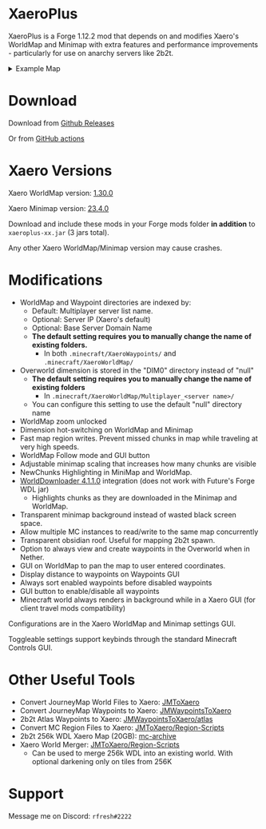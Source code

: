 # XaeroPlus

XaeroPlus is a Forge 1.12.2 mod that depends on and modifies Xaero's WorldMap and Minimap with extra 
features and performance improvements - particularly for use on anarchy servers like 2b2t.

<details>
<summary>Example Map</summary>
<p align="center">
  <img src="https://i.imgur.com/oYYhDoS.jpeg">
</p>
</details>

# Download

Download from [Github Releases](https://github.com/rfresh2/XaeroPlus/releases) 

Or from [GitHub actions](https://github.com/rfresh2/XaeroPlus/actions?query=branch%3Amainline+)

# Xaero Versions

Xaero WorldMap version: [1.30.0](https://www.curseforge.com/minecraft/mc-mods/xaeros-world-map/files/4492941)

Xaero Minimap version: [23.4.0](https://www.curseforge.com/minecraft/mc-mods/xaeros-minimap/files/4492916)

Download and include these mods in your Forge mods folder **in addition** to `xaeroplus-xx.jar` (3 jars total).

Any other Xaero WorldMap/Minimap version may cause crashes.

# Modifications

* WorldMap and Waypoint directories are indexed by:
  * Default: Multiplayer server list name.
  * Optional: Server IP (Xaero's default)
  * Optional: Base Server Domain Name
  * **The default setting requires you to manually change the name of existing folders.** 
    * In both `.minecraft/XaeroWaypoints/` and `.minecraft/XaeroWorldMap/`
* Overworld dimension is stored in the "DIM0" directory instead of "null"
  * **The default setting requires you to manually change the name of existing folders** 
    * In `.minecraft/XaeroWorldMap/Multiplayer_<server name>/`
  * You can configure this setting to use the default "null" directory name
* WorldMap zoom unlocked
* Dimension hot-switching on WorldMap and Minimap
* Fast map region writes. Prevent missed chunks in map while traveling at very high speeds.
* WorldMap Follow mode and GUI button
* Adjustable minimap scaling that increases how many chunks are visible
* NewChunks Highlighting in MiniMap and WorldMap.
* [WorldDownloader 4.1.1.0](https://github.com/Pokechu22/WorldDownloader/) integration (does not work with Future's Forge WDL jar)
  * Highlights chunks as they are downloaded in the Minimap and WorldMap.
* Transparent minimap background instead of wasted black screen space.
* Allow multiple MC instances to read/write to the same map concurrently
* Transparent obsidian roof. Useful for mapping 2b2t spawn.
* Option to always view and create waypoints in the Overworld when in Nether.
* GUI on WorldMap to pan the map to user entered coordinates.
* Display distance to waypoints on Waypoints GUI
* Always sort enabled waypoints before disabled waypoints
* GUI button to enable/disable all waypoints
* Minecraft world always renders in background while in a Xaero GUI (for client travel mods compatibility)

Configurations are in the Xaero WorldMap and Minimap settings GUI.

Toggleable settings support keybinds through the standard Minecraft Controls GUI.

# Other Useful Tools

* Convert JourneyMap World Files to Xaero: [JMToXaero](https://github.com/Entropy5/JMtoXaero)
* Convert JourneyMap Waypoints to Xaero: [JMWaypointsToXaero](https://github.com/rfresh2/JMWaypointsToXaero)
* 2b2t Atlas Waypoints to Xaero: [JMWaypointsToXaero/atlas](https://github.com/rfresh2/JMWaypointsToXaero/tree/atlas)
* Convert MC Region Files to Xaero: [JMToXaero/Region-Scripts](https://github.com/Entropy5/JMtoXaero/blob/Region-Scripts/src/main/java/com/github/entropy5/RegionToXaero.java)
* 2b2t 256k WDL Xaero Map (20GB): [mc-archive](https://data.mc-archive.org/s/eFDEy2XKof83Kez)
* Xaero World Merger: [JMToXaero/Region-Scripts](https://github.com/Entropy5/JMtoXaero/blob/Region-Scripts/src/main/java/com/github/entropy5/XaeroRegionMerger.java) 
  * Can be used to merge 256k WDL into an existing world. With optional darkening only on tiles from 256K

# Support

Message me on Discord: `rfresh#2222`
